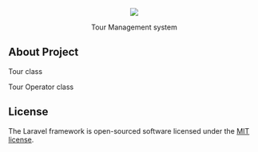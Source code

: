 <p align="center"><img src="https://laravel.com/assets/img/components/logo-laravel.svg"></p>
<p align="center">Tour Management system</p>


## About Project

<p>Tour class</p>
<p>Tour Operator class</p>


## License

The Laravel framework is open-sourced software licensed under the [MIT license](http://opensource.org/licenses/MIT).
